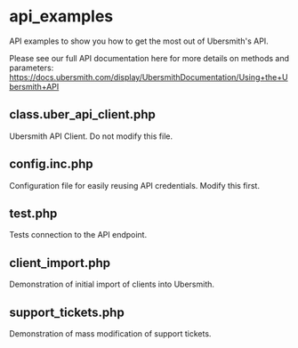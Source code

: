 # api_examples
API examples to show you how to get the most out of Ubersmith's API.

Please see our full API documentation here for more details on methods and parameters:
https://docs.ubersmith.com/display/UbersmithDocumentation/Using+the+Ubersmith+API

## class.uber_api_client.php
Ubersmith API Client. Do not modify this file.

## config.inc.php
Configuration file for easily reusing API credentials. Modify this first.

## test.php
Tests connection to the API endpoint.

## client_import.php
Demonstration of initial import of clients into Ubersmith.

## support_tickets.php
Demonstration of mass modification of support tickets.
